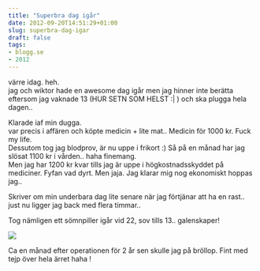 ```yaml
---
title: "Superbra dag igår"
date: 2012-09-20T14:51:29+01:00
slug: superbra-dag-igar
draft: false
tags:
- blogg.se
- 2012
---
```

värre idag. heh.  
jag och wiktor hade en awesome dag igår men jag hinner inte berätta eftersom jag vaknade 13 (HUR SETN SOM HELST :| ) och ska plugga hela dagen..

Klarade iaf min dugga.  
var precis i affären och köpte medicin + lite mat.. Medicin för 1000 kr. Fuck my life.  
Dessutom tog jag blodprov, är nu uppe i frikort :) Så på en månad har jag slösat 1100 kr i vården.. haha finemang.  
Men jag har 1200 kr kvar tills jag är uppe i högkostnadsskyddet på mediciner. Fyfan vad dyrt. Men jaja. Jag klarar mig nog ekonomiskt hoppas jag..  
  
Skriver om min underbara dag lite senare när jag förtjänar att ha en rast.. just nu ligger jag back med flera timmar..

Tog nämligen ett sömnpiller igår vid 22, sov tills 13.. galenskaper!

![](/assets/images/blogg.se/dsc_0407_505b1131ddf2b35666000e0d.jpg)

Ca en månad efter operationen för 2 år sen skulle jag på bröllop. Fint med tejp över hela ärret haha !